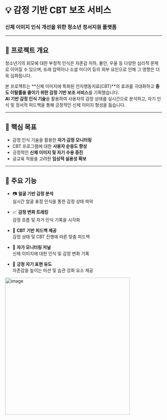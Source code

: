 # 💡 감정 기반 CBT 보조 서비스  
### 신체 이미지 인식 개선을 위한 청소년 정서지원 플랫폼

---

## 🧠 프로젝트 개요

청소년기의 외모에 대한 부정적 인식은 자존감 저하, 불안, 우울 등 다양한 심리적 문제로 이어질 수 있으며, 또래 압력이나 소셜 미디어 등의 외부 요인으로 인해 그 영향은 더욱 심화됩니다.

본 프로젝트는 **신체 이미지에 특화된 인지행동치료(CBT)**의 효과를 극대화하고 **중도 이탈률을 줄이기 위한 감정 기반 보조 서비스**를 기획했습니다.  
**AI 기반 감정 인식 기술**을 활용하여 사용자의 감정 상태를 실시간으로 분석하고, 자기 인식 및 정서적 피드백을 통해 긍정적인 신체 이미지 형성을 돕습니다.

---

## 🎯 핵심 목표

- 감정 인식 기술을 활용한 **자가 감정 모니터링**
- CBT 프로그램에 대한 **사용자 순응도 향상**
- 긍정적인 **신체 이미지 및 자기 수용 증진**
- 공교육 적용을 고려한 **임상적 실용성 확보**
  
---

## 🧩 주요 기능

- 📷 **얼굴 기반 감정 분석**  
  실시간 얼굴 표정 인식을 통한 감정 상태 파악

- 📈 **감정 변화 트래킹**  
  감정 흐름 및 자가 인식 기록을 시각화

- 💬 **CBT 기반 피드백 제공**  
  감정 상태 및 CBT 진행에 따른 맞춤 피드백

- 📝 **자가 모니터링 저널**  
  신체 이미지에 대한 인식 및 감정 변화 기록

- 🎯 **긍정 자기 표현 유도**  
  자존감을 높이는 미션 및 습관 강화 요소 제공

<img width="401" height="439" alt="image" src="https://github.com/user-attachments/assets/656e2d21-9a01-4bb7-9375-800661b23e63" />


